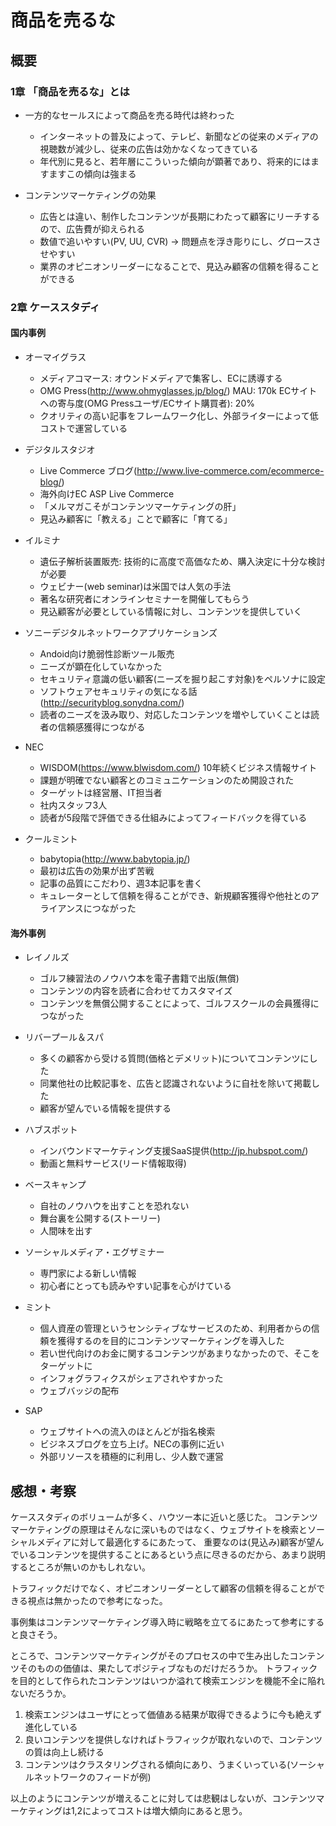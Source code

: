 # 商品を売るな

## 概要

### 1章 「商品を売るな」とは

- 一方的なセールスによって商品を売る時代は終わった
  - インターネットの普及によって、テレビ、新聞などの従来のメディアの視聴数が減少し、従来の広告は効かなくなってきている
  - 年代別に見ると、若年層にこういった傾向が顕著であり、将来的にはますますこの傾向は強まる

- コンテンツマーケティングの効果
  - 広告とは違い、制作したコンテンツが長期にわたって顧客にリーチするので、広告費が抑えられる
  - 数値で追いやすい(PV, UU, CVR) -> 問題点を浮き彫りにし、グロースさせやすい
  - 業界のオピニオンリーダーになることで、見込み顧客の信頼を得ることができる

### 2章 ケーススタディ

#### 国内事例

- オーマイグラス
  - メディアコマース: オウンドメディアで集客し、ECに誘導する
  - OMG Press(http://www.ohmyglasses.jp/blog/) MAU: 170k ECサイトへの寄与度(OMG Pressユーザ/ECサイト購買者): 20%
  - クオリティの高い記事をフレームワーク化し、外部ライターによって低コストで運営している

- デジタルスタジオ
  - Live Commerce ブログ(http://www.live-commerce.com/ecommerce-blog/)
  - 海外向けEC ASP Live Commerce
  - 「メルマガこそがコンテンツマーケティングの肝」
  - 見込み顧客に「教える」ことで顧客に「育てる」

- イルミナ
  - 遺伝子解析装置販売: 技術的に高度で高価なため、購入決定に十分な検討が必要
  - ウェビナー(web seminar)は米国では人気の手法
  - 著名な研究者にオンラインセミナーを開催してもらう
  - 見込顧客が必要としている情報に対し、コンテンツを提供していく

- ソニーデジタルネットワークアプリケーションズ
  - Andoid向け脆弱性診断ツール販売
  - ニーズが顕在化していなかった
  - セキュリティ意識の低い顧客(ニーズを掘り起こす対象)をペルソナに設定
  - ソフトウェアセキュリティの気になる話(http://securityblog.sonydna.com/)
  - 読者のニーズを汲み取り、対応したコンテンツを増やしていくことは読者の信頼感獲得につながる

- NEC
  - WISDOM(https://www.blwisdom.com/) 10年続くビジネス情報サイト
  - 課題が明確でない顧客とのコミュニケーションのため開設された
  - ターゲットは経営層、IT担当者
  - 社内スタッフ3人
  - 読者が5段階で評価できる仕組みによってフィードバックを得ている

- クールミント
  - babytopia(http://www.babytopia.jp/)
  - 最初は広告の効果が出ず苦戦
  - 記事の品質にこだわり、週3本記事を書く
  - キュレーターとして信頼を得ることができ、新規顧客獲得や他社とのアライアンスにつながった

#### 海外事例

- レイノルズ
  - ゴルフ練習法のノウハウ本を電子書籍で出版(無償)
  - コンテンツの内容を読者に合わせてカスタマイズ
  - コンテンツを無償公開することによって、ゴルフスクールの会員獲得につながった

- リバープール＆スパ
  - 多くの顧客から受ける質問(価格とデメリット)についてコンテンツにした
  - 同業他社の比較記事を、広告と認識されないように自社を除いて掲載した
  - 顧客が望んでいる情報を提供する

- ハブスポット
  - インバウンドマーケティング支援SaaS提供(http://jp.hubspot.com/)
  - 動画と無料サービス(リード情報取得)

- ベースキャンプ
  - 自社のノウハウを出すことを恐れない
  - 舞台裏を公開する(ストーリー)
  - 人間味を出す

- ソーシャルメディア・エグザミナー
  - 専門家による新しい情報
  - 初心者にとっても読みやすい記事を心がけている

- ミント
  - 個人資産の管理というセンシティブなサービスのため、利用者からの信頼を獲得するのを目的にコンテンツマーケティングを導入した
  - 若い世代向けのお金に関するコンテンツがあまりなかったので、そこをターゲットに
  - インフォグラフィクスがシェアされやすかった
  - ウェブバッジの配布

- SAP
  - ウェブサイトへの流入のほとんどが指名検索
  - ビジネスブログを立ち上げ。NECの事例に近い
  - 外部リソースを積極的に利用し、少人数で運営
  

## 感想・考察

ケーススタディのボリュームが多く、ハウツー本に近いと感じた。
コンテンツマーケティングの原理はそんなに深いものではなく、ウェブサイトを検索とソーシャルメディアに対して最適化するにあたって、
重要なのは(見込み)顧客が望んでいるコンテンツを提供することにあるという点に尽きるのだから、あまり説明するところが無いのかもしれない。

トラフィックだけでなく、オピニオンリーダーとして顧客の信頼を得ることができる視点は無かったので参考になった。

事例集はコンテンツマーケティング導入時に戦略を立てるにあたって参考にすると良さそう。

ところで、コンテンツマーケティングがそのプロセスの中で生み出したコンテンツそのものの価値は、果たしてポジティブなものだけだろうか。
トラフィックを目的として作られたコンテンツはいつか溢れて検索エンジンを機能不全に陥れないだろうか。

1. 検索エンジンはユーザにとって価値ある結果が取得できるように今も絶えず進化している
2. 良いコンテンツを提供しなければトラフィックが取れないので、コンテンツの質は向上し続ける
3. コンテンツはクラスタリングされる傾向にあり、うまくいっている(ソーシャルネットワークのフィードが例)

以上のようにコンテンツが増えることに対しては悲観はしないが、コンテンツマーケティングは1,2によってコストは増大傾向にあると思う。

